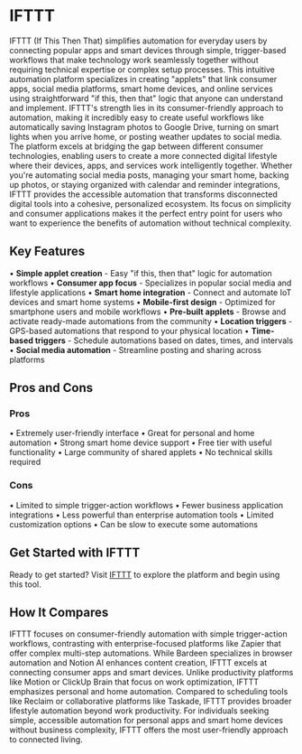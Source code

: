 # IFTTT

IFTTT (If This Then That) simplifies automation for everyday users by connecting popular apps and smart devices through simple, trigger-based workflows that make technology work seamlessly together without requiring technical expertise or complex setup processes. This intuitive automation platform specializes in creating "applets" that link consumer apps, social media platforms, smart home devices, and online services using straightforward "if this, then that" logic that anyone can understand and implement. IFTTT's strength lies in its consumer-friendly approach to automation, making it incredibly easy to create useful workflows like automatically saving Instagram photos to Google Drive, turning on smart lights when you arrive home, or posting weather updates to social media. The platform excels at bridging the gap between different consumer technologies, enabling users to create a more connected digital lifestyle where their devices, apps, and services work intelligently together. Whether you're automating social media posts, managing your smart home, backing up photos, or staying organized with calendar and reminder integrations, IFTTT provides the accessible automation that transforms disconnected digital tools into a cohesive, personalized ecosystem. Its focus on simplicity and consumer applications makes it the perfect entry point for users who want to experience the benefits of automation without technical complexity.

## Key Features

• **Simple applet creation** - Easy "if this, then that" logic for automation workflows
• **Consumer app focus** - Specializes in popular social media and lifestyle applications
• **Smart home integration** - Connect and automate IoT devices and smart home systems
• **Mobile-first design** - Optimized for smartphone users and mobile workflows
• **Pre-built applets** - Browse and activate ready-made automations from the community
• **Location triggers** - GPS-based automations that respond to your physical location
• **Time-based triggers** - Schedule automations based on dates, times, and intervals
• **Social media automation** - Streamline posting and sharing across platforms

## Pros and Cons

### Pros
• Extremely user-friendly interface
• Great for personal and home automation
• Strong smart home device support
• Free tier with useful functionality
• Large community of shared applets
• No technical skills required

### Cons
• Limited to simple trigger-action workflows
• Fewer business application integrations
• Less powerful than enterprise automation tools
• Limited customization options
• Can be slow to execute some automations

## Get Started with IFTTT

Ready to get started? Visit [IFTTT](https://ifttt.com) to explore the platform and begin using this tool.

## How It Compares

IFTTT focuses on consumer-friendly automation with simple trigger-action workflows, contrasting with enterprise-focused platforms like Zapier that offer complex multi-step automations. While Bardeen specializes in browser automation and Notion AI enhances content creation, IFTTT excels at connecting consumer apps and smart devices. Unlike productivity platforms like Motion or ClickUp Brain that focus on work optimization, IFTTT emphasizes personal and home automation. Compared to scheduling tools like Reclaim or collaborative platforms like Taskade, IFTTT provides broader lifestyle automation beyond work productivity. For individuals seeking simple, accessible automation for personal apps and smart home devices without business complexity, IFTTT offers the most user-friendly approach to connected living.